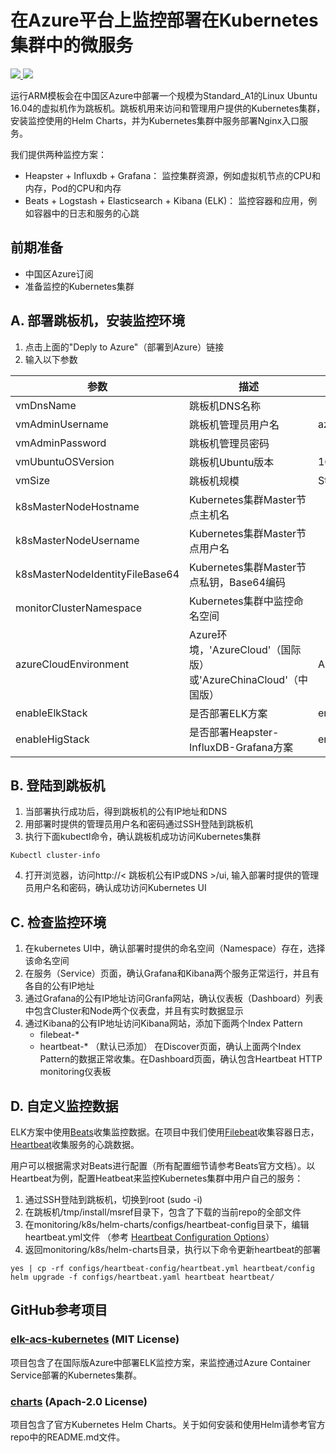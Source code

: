 # 在Azure平台上监控部署在Kubernetes集群中的微服务

<a href="https://portal.azure.cn/#create/Microsoft.Template/uri/https%3A%2F%2Fraw.githubusercontent.com%2FAzure%2Fdevops-sample-solution-for-azure-china%2Feshop%2Fmonitoring%2Fk8s%2Fdeployment%2Fcontroller_template.json" target="_blank">
    <img src="http://azuredeploy.net/deploybutton.png"/>
</a>
<a href="http://armviz.io/#/?load=https%3A%2F%2Fraw.githubusercontent.com%2FAzure%2Fdevops-sample-solution-for-azure-china%2Feshop%2Fmonitoring%2Fk8s%2Fdeployment%2Fcontroller_template.json" target="_blank">
    <img src="http://armviz.io/visualizebutton.png"/>
</a>

运行ARM模板会在中国区Azure中部署一个规模为Standard_A1的Linux Ubuntu 16.04的虚拟机作为跳板机。跳板机用来访问和管理用户提供的Kubernetes集群，安装监控使用的Helm Charts，并为Kubernetes集群中服务部署Nginx入口服务。

我们提供两种监控方案：
* Heapster + Influxdb + Grafana： 监控集群资源，例如虚拟机节点的CPU和内存，Pod的CPU和内存
* Beats + Logstash + Elasticsearch + Kibana (ELK)： 监控容器和应用，例如容器中的日志和服务的心跳

## 前期准备
* 中国区Azure订阅
* 准备监控的Kubernetes集群 

## A. 部署跳板机，安装监控环境
1. 点击上面的"Deply to Azure"（部署到Azure）链接
2. 输入以下参数

| 参数                       | 描述                                                               | 默认值   |
|---------------------------------|--------------------------------------------------------------------------|-----------------|
| vmDnsName                       | 跳板机DNS名称                                            |                 |
| vmAdminUsername                 | 跳板机管理员用户名                            | azureuser       |
| vmAdminPassword                 | 跳板机管理员密码                            |                 |
| vmUbuntuOSVersion               | 跳板机Ubuntu版本                                 | 16.04.0-LTS     |
| vmSize                          | 跳板机规模                            | Standard_A1     |
| k8sMasterNodeHostname           | Kubernetes集群Master节点主机名                                  |                 |
| k8sMasterNodeUsername           | Kubernetes集群Master节点用户名                                  |                 |
| k8sMasterNodeIdentityFileBase64 | Kubernetes集群Master节点私钥，Base64编码    |                 |
| monitorClusterNamespace         | Kubernetes集群中监控命名空间                               |                 |
| azureCloudEnvironment           | Azure环境，'AzureCloud'（国际版）或'AzureChinaCloud'（中国版）                | AzureChinaCloud |
| enableElkStack                  | 是否部署ELK方案                       | enabled         |
| enableHigStack                  | 是否部署Heapster-InfluxDB-Grafana方案 | enabled         |


## B. 登陆到跳板机
1. 当部署执行成功后，得到跳板机的公有IP地址和DNS
2. 用部署时提供的管理员用户名和密码通过SSH登陆到跳板机
3. 执行下面kubectl命令，确认跳板机成功访问Kubernetes集群
```
Kubectl cluster-info
```
4. 打开浏览器，访问http://< 跳板机公有IP或DNS >/ui, 输入部署时提供的管理员用户名和密码，确认成功访问Kubernetes UI

## C. 检查监控环境
1. 在kubernetes UI中，确认部署时提供的命名空间（Namespace）存在，选择该命名空间
2. 在服务（Service）页面，确认Grafana和Kibana两个服务正常运行，并且有各自的公有IP地址
3. 通过Grafana的公有IP地址访问Granfa网站，确认仪表板（Dashboard）列表中包含Cluster和Node两个仪表盘，并且有实时数据显示
4. 通过Kibana的公有IP地址访问Kibana网站，添加下面两个Index Pattern
   * filebeat-*
   * heartbeat-* （默认已添加）
   在Discover页面，确认上面两个Index Pattern的数据正常收集。在Dashboard页面，确认包含Heartbeat HTTP monitoring仪表板

## D. 自定义监控数据
ELK方案中使用[Beats](https://www.elastic.co/products/beats)收集监控数据。在项目中我们使用[Filebeat](https://www.elastic.co/products/beats/filebeat)收集容器日志，[Heartbeat](https://www.elastic.co/products/beats/heartbeat)收集服务的心跳数据。

用户可以根据需求对Beats进行配置（所有配置细节请参考Beats官方文档）。以Heartbeat为例，配置Heatbeat来监控Kubernetes集群中用户自己的服务：
1. 通过SSH登陆到跳板机，切换到root (sudo -i)
2. 在跳板机/tmp/install/msref目录下，包含了下载的当前repo的全部文件
3. 在monitoring/k8s/helm-charts/configs/heartbeat-config目录下，编辑 heartbeat.yml文件 （参考 [Heartbeat Configuration Options](https://www.elastic.co/guide/en/beats/heartbeat/current/heartbeat-configuration-details.html)）
4. 返回monitoring/k8s/helm-charts目录，执行以下命令更新heartbeat的部署
```
yes | cp -rf configs/heartbeat-config/heartbeat.yml heartbeat/config
helm upgrade -f configs/heartbeat.yaml heartbeat heartbeat/
```


## GitHub参考项目

### [elk-acs-kubernetes](https://github.com/Microsoft/elk-acs-kubernetes) (MIT License)

项目包含了在国际版Azure中部署ELK监控方案，来监控通过Azure Container Service部署的Kubernetes集群。

### [charts](https://github.com/kubernetes/charts) (Apach-2.0 License)

项目包含了官方Kubernetes Helm Charts。关于如何安装和使用Helm请参考官方repo中的README.md文件。